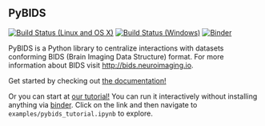 ## PyBIDS
[![Build Status (Linux and OS X)](https://travis-ci.org/INCF/pybids.svg?branch=master)](https://travis-ci.org/INCF/pybids)
[![Build Status (Windows)](https://ci.appveyor.com/api/projects/status/5aa4c6e3m15ew4v7?svg=true)](https://ci.appveyor.com/project/chrisfilo/pybids-ilb80)
[![Binder](https://mybinder.org/badge.svg)](https://mybinder.org/v2/gh/INCF/pybids/master)

PyBIDS is a Python library to centralize interactions with datasets conforming
BIDS (Brain Imaging Data Structure) format.  For more information about BIDS
visit http://bids.neuroimaging.io.

Get started by checking out [the documentation!](https://incf.github.io/pybids)

Or you can start at [our tutorial!](examples/pybids%20tutorial.ipynb) You can run it interactively without installing anything via [binder](https://mybinder.org/v2/gh/INCF/pybids/master). Click on the link and then navigate to `examples/pybids_tutorial.ipynb` to explore.
